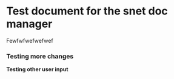 # Test document for the snet doc manager





Fewfwfwefwefwef



### Testing more changes



**Testing other user input**
